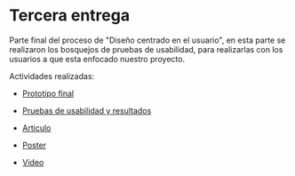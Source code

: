 # Tercera entrega
Parte final del proceso de "Diseño centrado en el usuario", en esta parte se realizaron los bosquejos de pruebas de usabilidad, para realizarlas con los usuarios a que esta enfocado nuestro proyecto.

Actividades realizadas:
* [Prototipo final](https://practicalsession.invisionapp.com/prototype/Prototipo-IHC-FINAL-ck9rnxpny00c70q01efivt67a/play/b23a3321)
  
* [Pruebas de usabilidad y resultados](https://github.com/JoseBaezaP/IHC/blob/master/Entrega%20final/Plan%20de%20Pruebas%20de%20Usabilidad.docx.pdf)
  
* [Articulo](https://github.com/JoseBaezaP/IHC/blob/master/Entrega%20final/Articulo%20IHC.pdf)
  
* [Poster](https://github.com/JoseBaezaP/IHC/blob/master/Entrega%20final/infografia%202.png)
  
* [Video]()
  